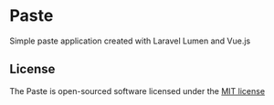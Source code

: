 # Paste

Simple paste application created with Laravel Lumen and Vue.js

## License

The Paste is open-sourced software licensed under the [MIT license](http://opensource.org/licenses/MIT)

